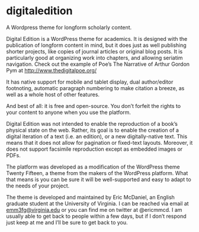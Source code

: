 # digitaledition
A Wordpress theme for longform scholarly content.

Digital Edition is a WordPress theme for academics. It is designed with the publication of longform content in mind, but it does just as well publishing shorter projects, like copies of journal articles or original blog posts. It is particularly good at organizing work into chapters, and allowing seriatim navigation. Check out the example of Poe’s The Narrative of Arthur Gordon Pym at http://www.thedigitalpoe.org/

It has native support for mobile and tablet display, dual author/editor footnoting, automatic paragraph numbering to make citation a breeze, as well as a whole host of other features.

And best of all: it is free and open-source. You don’t forfeit the rights to your content to anyone when you use the platform.

Digital Edition was not intended to enable the reproduction of a book’s physical state on the web. Rather, its goal is to enable the creation of a digital iteration of a text (i.e. an edition), or a new digitally-native text. This means that it does not allow for pagination or fixed-text layouts. Moreover, it does not support facsimile reproduction except as embedded images or PDFs.

The platform was developed as a modification of the WordPress theme Twenty Fifteen, a theme from the makers of the WordPress platform. What that means is you can be sure it will be well-supported and easy to adapt to the needs of your project.

The theme is developed and maintained by Eric McDaniel, an English graduate student at the University of Virginia. I can be reached via email at emm3fg@virginia.edu or you can find me on twitter at @ericmmcd. I am usually able to get back to people within a few days, but if I don’t respond just keep at me and I’ll be sure to get back to you.
